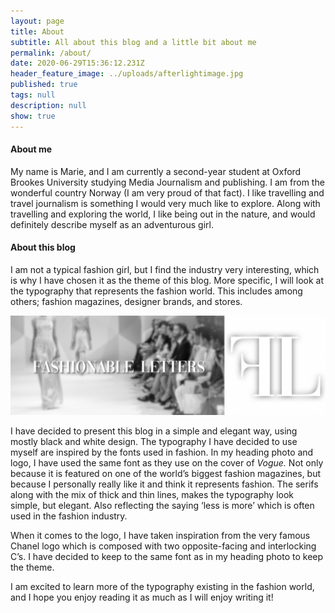 ```yaml
---
layout: page
title: About
subtitle: All about this blog and a little bit about me
permalink: /about/
date: 2020-06-29T15:36:12.231Z
header_feature_image: ../uploads/afterlightimage.jpg
published: true
tags: null
description: null
show: true
---
```

#### **About me**

My name is Marie, and I am currently a second-year student at Oxford Brookes University studying Media Journalism and publishing. I am from the wonderful country Norway (I am very proud of that fact). I like travelling and travel journalism is something I would very much like to explore. Along with travelling and exploring the world, I like being out in the nature, and would definitely describe myself as an adventurous girl.

#### **About this blog**

I am not a typical fashion girl, but I find the industry very interesting, which is why I have chosen it as the theme of this blog. More specific, I will look at the typography that represents the fashion world. This includes among others; fashion magazines, designer brands, and stores.

![](../uploads/about.jpg)

I have decided to present this blog in a simple and elegant way, using mostly black and white design. The typography I have decided to use myself are inspired by the fonts used in fashion. In my heading photo and logo, I have used the same font as they use on the cover of *Vogue.* Not only because it is featured on one of the world’s biggest fashion magazines, but because I personally really like it and think it represents fashion. The serifs along with the mix of thick and thin lines, makes the typography look simple, but elegant. Also reflecting the saying ‘less is more’ which is often used in the fashion industry.

When it comes to the logo, I have taken inspiration from the very famous Chanel logo which is composed with two opposite-facing and interlocking C’s. I have decided to keep to the same font as in my heading photo to keep the theme.

I am excited to learn more of the typography existing in the fashion world, and I hope you enjoy reading it as much as I will enjoy writing it!